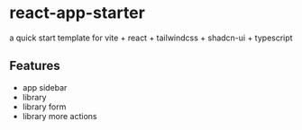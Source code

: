 # react-app-starter

a quick start template for vite + react + tailwindcss + shadcn-ui + typescript

## Features

- app sidebar
- library
- library form
- library more actions
